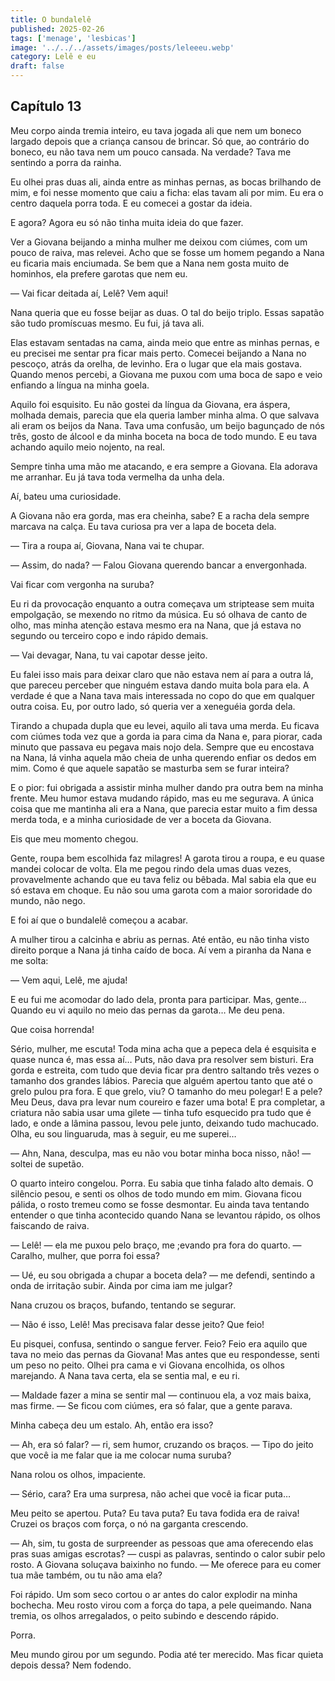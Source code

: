 ```yaml
---
title: O bundalelê
published: 2025-02-26
tags: ['menage', 'lesbicas']
image: '../../../assets/images/posts/leleeeu.webp'
category: Lelê e eu
draft: false
---
```


## Capítulo 13

Meu corpo ainda tremia inteiro, eu tava jogada ali que nem um boneco largado depois que a criança cansou de brincar. Só que, ao contrário do boneco, eu não tava nem um pouco cansada. Na verdade? Tava me sentindo a porra da rainha.

Eu olhei pras duas ali, ainda entre as minhas pernas, as bocas brilhando de mim, e foi nesse momento que caiu a ficha: elas tavam ali por mim. Eu era o centro daquela porra toda. E eu comecei a gostar da ideia.

E agora? Agora eu só não tinha muita ideia do que fazer.

Ver a Giovana beijando a minha mulher me deixou com ciúmes, com um pouco de raiva, mas relevei. Acho que se fosse um homem pegando a Nana eu ficaria mais enciumada. Se bem que a Nana nem gosta muito de hominhos, ela prefere garotas que nem eu.

— Vai ficar deitada aí, Lelê? Vem aqui!

Nana queria que eu fosse beijar as duas. O tal do beijo triplo. Essas sapatão são tudo promíscuas mesmo. Eu fui, já tava ali.

Elas estavam sentadas na cama, ainda meio que entre as minhas pernas, e eu precisei me sentar pra ficar mais perto. Comecei beijando a Nana no pescoço, atrás da orelha, de levinho. Era o lugar que ela mais gostava. Quando menos percebi, a Giovana me puxou com uma boca de sapo e veio enfiando a língua na minha goela.

Aquilo foi esquisito. Eu não gostei da língua da Giovana, era áspera, molhada demais, parecia que ela queria lamber minha alma. O que salvava ali eram os beijos da Nana. Tava uma confusão, um beijo bagunçado de nós três, gosto de álcool e da minha boceta na boca de todo mundo. E eu tava achando aquilo meio nojento, na real.

Sempre tinha uma mão me atacando, e era sempre a Giovana. Ela adorava me arranhar. Eu já tava toda vermelha da unha dela.

Aí, bateu uma curiosidade.

A Giovana não era gorda, mas era cheinha, sabe? E a racha dela sempre marcava na calça. Eu tava curiosa pra ver a lapa de boceta dela.

— Tira a roupa aí, Giovana, Nana vai te chupar.

— Assim, do nada? — Falou Giovana querendo bancar a envergonhada.

Vai ficar com vergonha na suruba?

Eu ri da provocação enquanto a outra começava um striptease sem muita empolgação, se mexendo no ritmo da música. Eu só olhava de canto de olho, mas minha atenção estava mesmo era na Nana, que já estava no segundo ou terceiro copo e indo rápido demais.

— Vai devagar, Nana, tu vai capotar desse jeito.

Eu falei isso mais para deixar claro que não estava nem aí para a outra lá, que pareceu perceber que ninguém estava dando muita bola para ela. A verdade é que a Nana tava mais interessada no copo do que em qualquer outra coisa. Eu, por outro lado, só queria ver a xeneguéia gorda dela.

Tirando a chupada dupla que eu levei, aquilo ali tava uma merda. Eu ficava com ciúmes toda vez que a gorda ia para cima da Nana e, para piorar, cada minuto que passava eu pegava mais nojo dela. Sempre que eu encostava na Nana, lá vinha aquela mão cheia de unha querendo enfiar os dedos em mim. Como é que aquele sapatão se masturba sem se furar inteira?

E o pior: fui obrigada a assistir minha mulher dando pra outra bem na minha frente. Meu humor estava mudando rápido, mas eu me segurava. A única coisa que me mantinha ali era a Nana, que parecia estar muito a fim dessa merda toda, e a minha curiosidade de ver a boceta da Giovana.

Eis que meu momento chegou.

Gente, roupa bem escolhida faz milagres! A garota tirou a roupa, e eu quase mandei colocar de volta. Ela me pegou rindo dela umas duas vezes, provavelmente achando que eu tava feliz ou bêbada. Mal sabia ela que eu só estava em choque. Eu não sou uma garota com a maior sororidade do mundo, não nego.

E foi aí que o bundalelê começou a acabar.

A mulher tirou a calcinha e abriu as pernas. Até então, eu não tinha visto direito porque a Nana já tinha caído de boca. Aí vem a piranha da Nana e me solta:

— Vem aqui, Lelê, me ajuda!

E eu fui me acomodar do lado dela, pronta para participar. Mas, gente… Quando eu vi aquilo no meio das pernas da garota… Me deu pena.

Que coisa horrenda!

Sério, mulher, me escuta! Toda mina acha que a pepeca dela é esquisita e quase nunca é, mas essa aí… Puts, não dava pra resolver sem bisturi. Era gorda e estreita, com tudo que devia ficar pra dentro saltando três vezes o tamanho dos grandes lábios. Parecia que alguém apertou tanto que até o grelo pulou pra fora. E que grelo, viu? O tamanho do meu polegar! E a pele? Meu Deus, dava pra levar num coureiro e fazer uma bota! E pra completar, a criatura não sabia usar uma gilete — tinha tufo esquecido pra tudo que é lado, e onde a lâmina passou, levou pele junto, deixando tudo machucado. Olha, eu sou linguaruda, mas à seguir, eu me superei…

— Ahn, Nana, desculpa, mas eu não vou botar minha boca nisso, não! — soltei de supetão.

O quarto inteiro congelou. Porra. Eu sabia que tinha falado alto demais. O silêncio pesou, e senti os olhos de todo mundo em mim. Giovana ficou pálida, o rosto tremeu como se fosse desmontar. Eu ainda tava tentando entender o que tinha acontecido quando Nana se levantou rápido, os olhos faiscando de raiva.

— Lelê! — ela me puxou pelo braço, me ;evando pra fora do quarto. — Caralho, mulher, que porra foi essa?

— Ué, eu sou obrigada a chupar a boceta dela? — me defendi, sentindo a onda de irritação subir. Ainda por cima iam me julgar?

Nana cruzou os braços, bufando, tentando se segurar.

— Não é isso, Lelê! Mas precisava falar desse jeito? Que feio!

Eu pisquei, confusa, sentindo o sangue ferver. Feio? Feio era aquilo que tava no meio das pernas da Giovana! Mas antes que eu respondesse, senti um peso no peito. Olhei pra cama e vi Giovana encolhida, os olhos marejando. A Nana tava certa, ela se sentia mal, e eu ri.

— Maldade fazer a mina se sentir mal — continuou ela, a voz mais baixa, mas firme. — Se ficou com ciúmes, era só falar, que a gente parava.

Minha cabeça deu um estalo. Ah, então era isso?

— Ah, era só falar? — ri, sem humor, cruzando os braços. — Tipo do jeito que você ia me falar que ia me colocar numa suruba?

Nana rolou os olhos, impaciente.

— Sério, cara? Era uma surpresa, não achei que você ia ficar puta…

Meu peito se apertou. Puta? Eu tava puta? Eu tava fodida era de raiva! Cruzei os braços com força, o nó na garganta crescendo.

— Ah, sim, tu gosta de surpreender as pessoas que ama oferecendo elas pras suas amigas escrotas? — cuspi as palavras, sentindo o calor subir pelo rosto. A Giovana soluçava baixinho no fundo. — Me oferece para eu comer tua mãe também, ou tu não ama ela?

Foi rápido. Um som seco cortou o ar antes do calor explodir na minha bochecha. Meu rosto virou com a força do tapa, a pele queimando. Nana tremia, os olhos arregalados, o peito subindo e descendo rápido.

Porra.

Meu mundo girou por um segundo. Podia até ter merecido. Mas ficar quieta depois dessa? Nem fodendo.